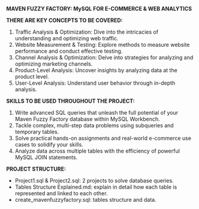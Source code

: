 **MAVEN FUZZY FACTORY: MySQL FOR E-COMMERCE & WEB ANALYTICS**


**THERE ARE KEY CONCEPTS TO BE COVERED:**

1. Traffic Analysis & Optimization: Dive into the intricacies of understanding and optimizing web traffic.
2. Website Measurement & Testing: Explore methods to measure website performance and conduct effective testing.
3. Channel Analysis & Optimization: Delve into strategies for analyzing and optimizing marketing channels.
4. Product-Level Analysis: Uncover insights by analyzing data at the product level.
5. User-Level Analysis: Understand user behavior through in-depth analysis.
   

**SKILLS TO BE USED THROUGHOUT THE PROJECT:**

1. Write advanced SQL queries that unleash the full potential of your Maven Fuzzy Factory database within MySQL Workbench.
2. Tackle complex, multi-step data problems using subqueries and temporary tables.
3. Solve practical hands-on assignments and real-world e-commerce use cases to solidify your skills.
4. Analyze data across multiple tables with the efficiency of powerful MySQL JOIN statements.


**PROJECT STRUCTURE:**

- Project1.sql & Project2.sql: 2 projects to solve database queries.
- Tables Structure Explained.md: explain in detail how each table is represented and linked to each other.
- create_mavenfuzzyfactory.sql: tables structure and data.
